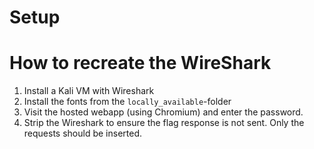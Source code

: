 # Setup

# How to recreate the WireShark

1. Install a Kali VM with Wireshark
1. Install the fonts from the `locally_available`-folder
1. Visit the hosted webapp (using Chromium) and enter the password.
1. Strip the Wireshark to ensure the flag response is not sent. Only the requests should be inserted.
